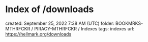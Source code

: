 # Index of /downloads

created: September 25, 2022 7:38 AM (UTC)
folder: BOOKMRKS-MTHRFCKR / PIRACY-MTHRFCKR / Indexes
tags: indexes
url: https://hellmark.org/downloads